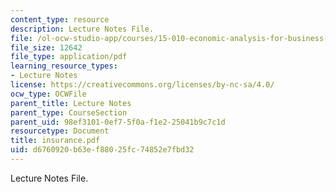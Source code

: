 ```yaml
---
content_type: resource
description: Lecture Notes File.
file: /ol-ocw-studio-app/courses/15-010-economic-analysis-for-business-decisions-fall-2004/d6760920b63ef88025fc74852e7fbd32_insurance.pdf
file_size: 12642
file_type: application/pdf
learning_resource_types:
- Lecture Notes
license: https://creativecommons.org/licenses/by-nc-sa/4.0/
ocw_type: OCWFile
parent_title: Lecture Notes
parent_type: CourseSection
parent_uid: 98ef3101-0ef7-5f0a-f1e2-25041b9c7c1d
resourcetype: Document
title: insurance.pdf
uid: d6760920-b63e-f880-25fc-74852e7fbd32
---
```

Lecture Notes File.